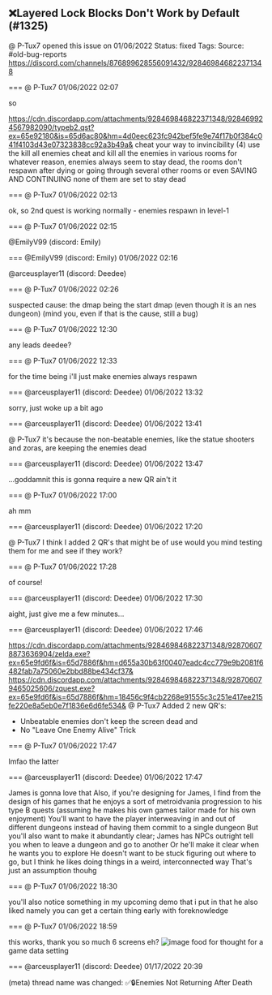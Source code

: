 ## ❌Layered Lock Blocks Don't Work by Default (#1325)
@ P-Tux7 opened this issue on 01/06/2022
Status: fixed
Tags: 
Source: #old-bug-reports https://discord.com/channels/876899628556091432/928469846822371348


=== @ P-Tux7 01/06/2022 02:07

so

https://cdn.discordapp.com/attachments/928469846822371348/928469924567982090/typeb2.qst?ex=65e92180&is=65d6ac80&hm=4d0eec623fc942bef5fe9e74f17b0f384c041f4103d43e07323838cc92a3b49a&
cheat your way to invincibility
(4)
use the kill all enemies cheat and kill all the enemies in various rooms
for whatever reason, enemies always seem to stay dead, the rooms don't respawn after dying or going through several other rooms or even SAVING AND CONTINUING
none of them are set to stay dead

=== @ P-Tux7 01/06/2022 02:13

ok, so 2nd quest is working normally - enemies respawn in level-1

=== @ P-Tux7 01/06/2022 02:15

@EmilyV99 (discord: Emily)

=== @EmilyV99 (discord: Emily) 01/06/2022 02:16

@arceusplayer11 (discord: Deedee)

=== @ P-Tux7 01/06/2022 02:26

suspected cause: the dmap being the start dmap (even though it is an nes dungeon)
(mind you, even if that is the cause, still a bug)

=== @ P-Tux7 01/06/2022 12:30

any leads deedee?

=== @ P-Tux7 01/06/2022 12:33

for the time being i'll just make enemies always respawn

=== @arceusplayer11 (discord: Deedee) 01/06/2022 13:32

sorry, just woke up a bit ago

=== @arceusplayer11 (discord: Deedee) 01/06/2022 13:41

@ P-Tux7 it's because the non-beatable enemies, like the statue shooters and zoras, are keeping the enemies dead

=== @arceusplayer11 (discord: Deedee) 01/06/2022 13:47

...goddamnit this is gonna require a new QR ain't  it

=== @ P-Tux7 01/06/2022 17:00

ah mm

=== @arceusplayer11 (discord: Deedee) 01/06/2022 17:20

@ P-Tux7 I think I added 2 QR's that might be of use
would you mind testing them for me and see if they work?

=== @ P-Tux7 01/06/2022 17:28

of course!

=== @arceusplayer11 (discord: Deedee) 01/06/2022 17:30

aight, just give me a few minutes...

=== @arceusplayer11 (discord: Deedee) 01/06/2022 17:46


https://cdn.discordapp.com/attachments/928469846822371348/928706078873636904/zelda.exe?ex=65e9fd6f&is=65d7886f&hm=d655a30b63f00407eadc4cc779e9b2081f6482fab7a75060e2bbd88be434cf37&
https://cdn.discordapp.com/attachments/928469846822371348/928706079465025606/zquest.exe?ex=65e9fd6f&is=65d7886f&hm=18456c9f4cb2268e91555c3c251e417ee215fe220e8a5eb0e7f1836e6d6fe534&
@ P-Tux7
Added 2 new QR's:
- Unbeatable enemies don't keep the screen dead
and
- No "Leave One Enemy Alive" Trick

=== @ P-Tux7 01/06/2022 17:47

lmfao the latter

=== @arceusplayer11 (discord: Deedee) 01/06/2022 17:47

James is gonna love that
Also, if you're designing for James, I find from the design of his games that he enjoys a sort of metroidvania progression to his type B quests
(assuming he makes his own games tailor made for his own enjoyment)
You'll want to have the player interweaving in and out of different dungeons instead of having them commit to a single dungeon
But you'll also want to make it abundantly clear; James has NPCs outright tell you when to leave a dungeon and go to another
Or he'll make it clear when he wants you to explore
He doesn't want to be stuck figuring out where to go, but I think he likes doing things in a weird, interconnected way
That's just an assumption thouhg

=== @ P-Tux7 01/06/2022 18:30

you'll also notice something in my upcoming demo that i put in that he also liked
namely you can get a certain thing early with foreknowledge

=== @ P-Tux7 01/06/2022 18:59

this works, thank you so much
6 screens eh?
![image](https://cdn.discordapp.com/attachments/928469846822371348/928724491796906015/unknown.png?ex=65ea0e95&is=65d79995&hm=61d60b8ec7c38dffae67584d19743955c2c0aa83d4a9f1cc49c188af1067feb6&)
food for thought for a game data setting

=== @arceusplayer11 (discord: Deedee) 01/17/2022 20:39

(meta) thread name was changed: ✅🔒Enemies Not Returning After Death

